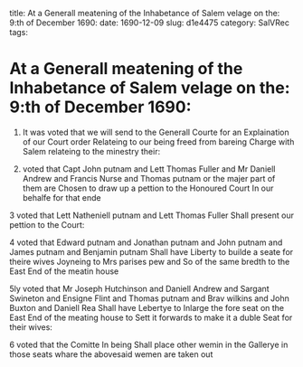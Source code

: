 title: At a Generall meatening of the Inhabetance of Salem velage on the: 9:th of December 1690:
date: 1690-12-09
slug: d1e4475
category: SalVRec
tags: 


<div markdown class="doc" id="d1e4475">


# At a Generall meatening of the Inhabetance of Salem velage on the: 9:th of December 1690:

1. It was voted that we will send to the Generall Courte for an Explaination of our Court order Relateing to our being freed from bareing Charge with Salem relateing to the minestry their:

2. voted that Capt John putnam and Lett Thomas Fuller and Mr Daniell Andrew and Francis Nurse and Thomas putnam or the majer part of them are Chosen to draw up a pettion to the Honoured Court In our behalfe for that ende

3 voted that Lett Natheniell putnam and Lett Thomas Fuller Shall present our pettion to the Court:

4 voted that Edward putnam and Jonathan putnam and John putnam and James putnam and Benjamin putnam Shall have Liberty to builde a seate for theire wives Joyneing to Mrs parises pew and So of the same bredth to the East End of the meatin house

5ly voted that Mr Joseph Hutchinson and Daniell Andrew and Sargant Swineton and Ensigne Flint and Thomas putnam and Brav wilkins and John Buxton and Daniell Rea Shall have Lebertye to Inlarge the fore seat on the East End of the meating house to Sett it forwards to make it a duble Seat for their wives:

6 voted that the Comitte In being Shall place other wemin in the Gallerye in those seats whare the abovesaid wemen are taken out
</div>
